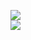 [![](https://img.shields.io/badge/Made%20With-Github%20Spray-lightgrey.svg?style=for-the-badge&logo=github)](https://github.com/Annihil/github-spray#3930)  
[![](https://i.imgur.com/2DrTn0Z.gif)](https://github.com/Annihil/github-spray)